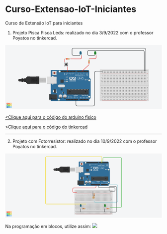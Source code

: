 # Curso-Extensao-IoT-Iniciantes
Curso de Extensão IoT para iniciantes

1) Projeto Pisca Pisca Leds: realizado no dia 3/9/2022 com o professor Poyatos no tinkercad.
<img src="Pisca pisca.png">


<a href="piscapisca.ino.txt"><Clique aqui para o código do arduino físico</a>

<a href="Bodacious Hillar.brd"><Clique aqui para o código do tinkercad</a>

_________________________________________________________________________


2) Projeto com Fotorresistor: realizado no dia 10/9/2022 com o professor Poyatos no tinkercad.
<img src="Fotorresistor.png">

Na programação em blocos, utilize assim:
<img src="Código fotorresitor.png">

